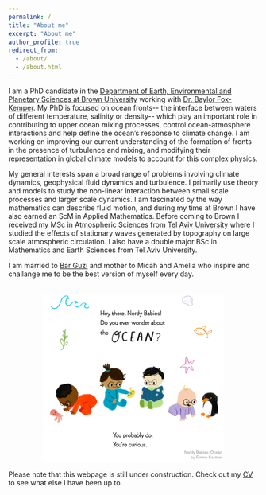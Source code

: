 ```yaml
---
permalink: /
title: "About me"
excerpt: "About me"
author_profile: true
redirect_from: 
  - /about/
  - /about.html
---
```

I am a PhD candidate in the [Department of Earth, Environmental and Planetary Sciences at Brown University](https://www.brown.edu/academics/earth-environmental-planetary-sciences/) working with [Dr. Baylor Fox-Kemper](http://www.geo.brown.edu/research/Fox-Kemper/). My PhD is focused on ocean fronts-- the interface between waters of different temperature, salinity or density-- which play an important role in contributing to upper ocean mixing processes, control ocean-atmosphere interactions and help define the ocean’s response to climate change. I am working on improving our current understanding of the formation of fronts in the presence of turbulence and mixing, and modifying their representation in global climate models to account for this complex physics.

My general interests span a broad range of problems involving climate dynamics, geophysical fluid dynamics and turbulence. I primarily use theory and models to study the non-linear interaction between small scale processes and larger scale dynamics. I am fascinated by the way mathematics can describe fluid motion, and during my time at Brown I have also earned an ScM in Applied Mathematics. Before coming to Brown I received my MSc in Atmospheric Sciences from [Tel Aviv University](https://english.tau.ac.il/) where I studied the effects of stationary waves generated by topography on large scale atmospheric circulation. I also have a double major BSc in Mathematics and Earth Sciences from Tel Aviv University. 

I am married to [Bar Guzi](https://brandeis.academia.edu/BarGuzi) and mother to Micah and Amelia who inspire and challange me to be the best version of myself every day.
  
  
  




<p align="center">
<br/><img src='/images/nerdy1.png'>
</p>
  
Please note that this webpage is still under construction. Check out my [CV](/files/AbigailBodner_CV.pdf) to see what else I have been up to.  
